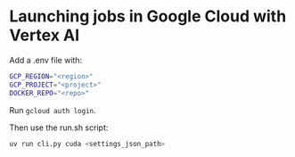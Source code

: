 # Launching jobs in Google Cloud with Vertex AI

Add a .env file with:

```bash
GCP_REGION="<region>"
GCP_PROJECT="<project>"
DOCKER_REPO="<repo>"
```

Run `gcloud auth login`.

Then use the run.sh script:

```bash
uv run cli.py cuda <settings_json_path>
```

